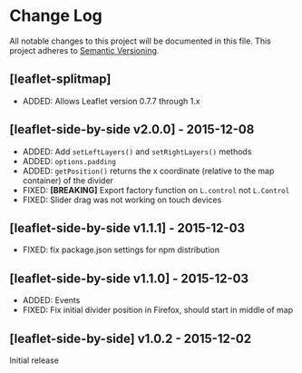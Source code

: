 # Change Log

All notable changes to this project will be documented in this file.
This project adheres to [Semantic Versioning](http://semver.org/).

## [leaflet-splitmap]

- ADDED: Allows Leaflet version 0.7.7 through 1.x

## [leaflet-side-by-side v2.0.0] - 2015-12-08

- ADDED: Add `setLeftLayers()` and `setRightLayers()` methods
- ADDED: `options.padding`
- ADDED: `getPosition()` returns the x coordinate (relative to the map container) of the divider
- FIXED: **[BREAKING]** Export factory function on `L.control` not `L.Control`
- FIXED: Slider drag was not working on touch devices

## [leaflet-side-by-side v1.1.1] - 2015-12-03

- FIXED: fix package.json settings for npm distribution

## [leaflet-side-by-side v1.1.0] - 2015-12-03

- ADDED: Events
- FIXED: Fix initial divider position in Firefox, should start in middle of map

## [leaflet-side-by-side] v1.0.2 - 2015-12-02

Initial release
